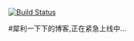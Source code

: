 
[![Build Status](https://travis-ci.org/Hellowor1d/Hellowor1d.github.io.svg?branch=source)](https://travis-ci.org/Hellowor1d/Hellowor1d.github.io)


#犀利一下下的博客,正在紧急上线中...
